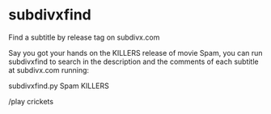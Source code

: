 # subdivxfind
Find a subtitle by release tag on subdivx.com

Say you got your hands on the KILLERS release of movie Spam, you can run subdivxfind to search in the description and the comments of each subtitle at subdivx.com running:

subdivxfind.py Spam KILLERS

/play crickets
